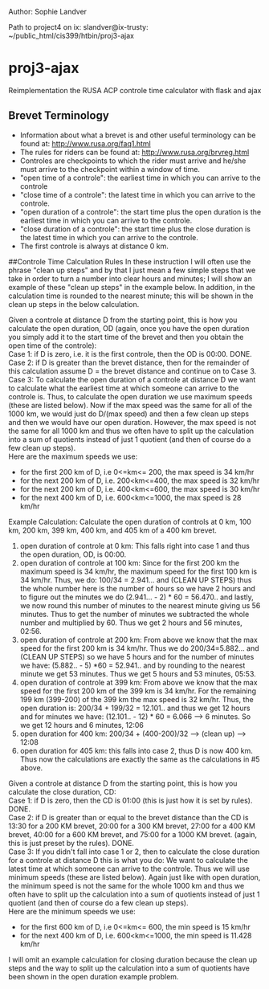 Author: Sophie Landver

Path to project4 on ix: slandver@ix-trusty: ~/public_html/cis399/htbin/proj3-ajax

# proj3-ajax
Reimplementation the RUSA ACP controle time calculator with flask and ajax

## Brevet Terminology
- Information about what a brevet is and other useful terminology can be found at: http://www.rusa.org/faq1.html
- The rules for riders can be found at: http://www.rusa.org/brvreg.html
- Controles are checkpoints to which the rider must arrive and he/she must arrive to the checkpoint within a window of time. 
- "open time of a controle": the earliest time in which you can arrive to the controle
- "close time of a controle": the latest time in which you can arrive to the controle.
- "open duration of a controle": the start time plus the open duration is the earliest time in which you can arrive to the controle. 
- "close duration of a controle": the start time plus the close duration is the latest time in which you can arrive to the controle. 
- The first controle is always at distance 0 km. 

##Controle Time Calculation Rules
In these instruction I will often use the phrase "clean up steps" and by that I just mean a few simple steps that we take in order to turn a number into clear hours and minutes; I will show an example of these "clean up steps" in the example below. In addition, in the calculation time is rounded to the nearest minute; this will be shown in the clean up steps in the below calculation. 

Given a controle at distance D from the starting point, this is how you calculate the open duration, OD (again, once you have the open duration you simply add it to the start time of the brevet and then you obtain the open time of the controle): <br />
Case 1: if D is zero, i.e. it is the first controle, then the OD is 00:00. DONE. <br />
Case 2: if D is greater than the brevet distance, then for the remainder of this calculation assume D = the brevet distance and continue on to Case 3. <br />
Case 3: To calculate the open duration of a controle at distance D we want to calculate what the earliest time at which someone can arrive to the controle is. Thus, to calculate the open duration we use maximum speeds (these are listed below). Now if the max speed was the same for all of the 1000 km, we would just do D/(max speed) and then a few clean up steps and then we would have our open duration. However, the max speed is not the same for all 1000 km and thus we often have to split up the calculation into a sum of quotients instead of just 1 quotient (and then of course do a few clean up steps). <br />
Here are the maximum speeds we use: <br />
- for the first 200 km of D, i.e 0<=km<= 200, the max speed is 34 km/hr 
- for the next 200 km of D, i.e. 200<km<=400, the max speed is 32 km/hr 
- for the next 200 km of D, i.e. 400<km<=600, the max speed is 30 km/hr 
- for the next 400 km of D, i.e. 600<km<=1000, the max speed is 28 km/hr  

Example Calculation: Calculate the open duration of controls at 0 km, 100 km, 200 km, 399 km, 400 km, and 405 km of a 400 km brevet. <br />
1. open duration of controle at 0 km: This falls right into case 1 and thus the open duration, OD, is 00:00.<br />
2. open duration of controle at 100 km: Since for the first 200 km the maximum speed is 34 km/hr, the maximum speed for the first 100 km is 34 km/hr. Thus, we do: 100/34 = 2.941... and (CLEAN UP STEPS) thus the whole number here is the number of hours so we have 2 hours and to figure out the minutes we do (2.941... - 2) * 60 = 56.470.. and lastly, we now round this number of minutes to the nearest minute giving us 56 minutes. Thus to get the number of minutes we subtracted the whole number and multiplied by 60. Thus we get 2 hours and 56 minutes, 02:56. <br />
3. open duration of controle at 200 km: From above we know that the max speed for the first 200 km is 34 km/hr. Thus we do 200/34=5.882... and (CLEAN UP STEPS) so we have 5 hours and for the number of minutes we have: (5.882.. - 5) *60 = 52.941.. and by rounding to the nearest minute we get 53 minutes. Thus we get 5 hours and 53 minutes, 05:53. <br />
4. open duration of controle at 399 km: From above we know that the max speed for the first 200 km of the 399 km is 34 km/hr. For the remaining 199 km (399-200) of the 399 km the max speed is 32 km/hr. Thus, the open duration is: 200/34 + 199/32 = 12.101.. and thus we get 12 hours and for minutes we have: (12.101.. - 12) * 60 = 6.066 --> 6 minutes. So we get 12 hours and 6 minutes, 12:06 <br />
5. open duration for 400 km: 200/34 + (400-200)/32 --> (clean up) --> 12:08 <br />
6. open duration for 405 km: this falls into case 2, thus D is now 400 km. Thus now the calculations are exactly the same as the calculations in #5 above. <br />

Given a controle at distance D from the starting point, this is how you calculate the close duration, CD:<br />
Case 1: if D is zero, then the CD is 01:00 (this is just how it is set by rules). DONE.  <br />
Case 2: if D is greater than or equal to the brevet distance than the CD is 13:30 for a 200 KM brevet, 20:00 for a 300 KM brevet, 27:00 for a 400 KM brevet, 40:00 for a 600 KM brevet, and 75:00 for a 1000 KM brevet. (again, this is just preset by the rules). DONE. <br />
Case 3: If you didn't fall into case 1 or 2, then to calculate the close duration for a controle at distance D this is what you do: We want to calculate the latest time at which someone can arrive to the controle. Thus we will use minimum speeds (these are listed below). Again just like with open duration, the minimum speed is not the same for the whole 1000 km and thus we often have to split up the calculation into a sum of quotients instead of just 1 quotient (and then of course do a few clean up steps). <br />
Here are the minimum speeds we use:<br />
- for the first 600 km of D, i.e 0<=km<= 600, the min speed is 15 km/hr 
- for the next 400 km of D, i.e. 600<km<=1000, the min speed is 11.428 km/hr 

I will omit an example calculation for closing duration because the clean up steps and the way to split up the calculation into a sum of quotients have been shown in the open duration example problem. 




